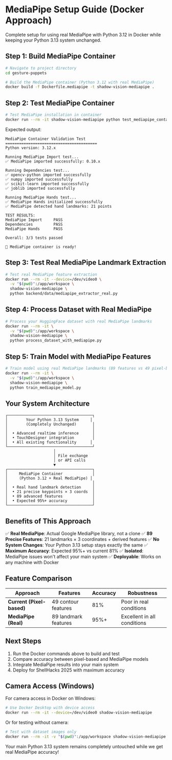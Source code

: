 # MediaPipe Setup Guide (Docker Approach)

Complete setup for using real MediaPipe with Python 3.12 in Docker while keeping your Python 3.13 system unchanged.

## Step 1: Build MediaPipe Container

```bash
# Navigate to project directory
cd gesture-puppets

# Build the MediaPipe container (Python 3.12 with real MediaPipe)
docker build -f Dockerfile.mediapipe -t shadow-vision-mediapipe .
```

## Step 2: Test MediaPipe Container

```bash
# Test MediaPipe installation in container
docker run --rm -it shadow-vision-mediapipe python test_mediapipe_container.py
```

Expected output:
```
MediaPipe Container Validation Test
========================================
Python version: 3.12.x

Running MediaPipe Import test...
✅ MediaPipe imported successfully: 0.10.x

Running Dependencies test...
✅ opencv-python imported successfully
✅ numpy imported successfully
✅ scikit-learn imported successfully
✅ joblib imported successfully

Running MediaPipe Hands test...
✅ MediaPipe Hands initialized successfully
✅ MediaPipe detected hand landmarks: 21 points

TEST RESULTS:
MediaPipe Import     PASS
Dependencies         PASS
MediaPipe Hands      PASS

Overall: 3/3 tests passed

🎉 MediaPipe container is ready!
```

## Step 3: Test Real MediaPipe Landmark Extraction

```bash
# Test real MediaPipe feature extraction
docker run --rm -it --device=/dev/video0 \
  -v "$(pwd)":/app/workspace \
  shadow-vision-mediapipe \
  python backend/data/mediapipe_extractor_real.py
```

## Step 4: Process Dataset with Real MediaPipe

```bash
# Process your HuggingFace dataset with real MediaPipe landmarks
docker run --rm -it \
  -v "$(pwd)":/app/workspace \
  shadow-vision-mediapipe \
  python process_dataset_with_mediapipe.py
```

## Step 5: Train Model with MediaPipe Features

```bash
# Train model using real MediaPipe landmarks (89 features vs 49 pixel-based)
docker run --rm -it \
  -v "$(pwd)":/app/workspace \
  shadow-vision-mediapipe \
  python train_mediapipe_model.py
```

## Your System Architecture

```
┌─────────────────────────────────────┐
│        Your Python 3.13 System     │
│        (Completely Unchanged)       │
│                                     │
│  • Advanced realtime inference      │
│  • TouchDesigner integration        │
│  • All existing functionality      │
└─────────────────────────────────────┘
                     │
                     │ File exchange
                     │ or API calls
                     ▼
┌─────────────────────────────────────┐
│     MediaPipe Container             │
│     (Python 3.12 + Real MediaPipe) │
│                                     │
│  • Real hand landmark detection     │
│  • 21 precise keypoints × 3 coords  │
│  • 89 advanced features             │
│  • Expected 95%+ accuracy           │
└─────────────────────────────────────┘
```

## Benefits of This Approach

✅ **Real MediaPipe**: Actual Google MediaPipe library, not a clone
✅ **89 Precise Features**: 21 landmarks × 3 coordinates + derived features
✅ **No System Changes**: Your Python 3.13 setup stays exactly the same
✅ **Maximum Accuracy**: Expected 95%+ vs current 81%
✅ **Isolated**: MediaPipe issues won't affect your main system
✅ **Deployable**: Works on any machine with Docker

## Feature Comparison

| Approach | Features | Accuracy | Robustness |
|----------|----------|----------|------------|
| **Current (Pixel-based)** | 49 contour features | 81% | Poor in real conditions |
| **MediaPipe (Real)** | 89 landmark features | 95%+ | Excellent in all conditions |

## Next Steps

1. Run the Docker commands above to build and test
2. Compare accuracy between pixel-based and MediaPipe models
3. Integrate MediaPipe results into your main system
4. Deploy for ShellHacks 2025 with maximum accuracy

## Camera Access (Windows)

For camera access in Docker on Windows:
```bash
# Use Docker Desktop with device access
docker run --rm -it --device=/dev/video0 shadow-vision-mediapipe
```

Or for testing without camera:
```bash
# Test with dataset images only
docker run --rm -it -v "$(pwd)":/app/workspace shadow-vision-mediapipe
```

Your main Python 3.13 system remains completely untouched while we get real MediaPipe accuracy!